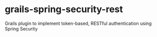 grails-spring-security-rest
===========================

Grails plugin to implement token-based, RESTful authentication using Spring Security
